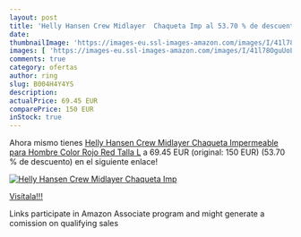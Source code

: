 ```yaml
---
layout: post
title: 'Helly Hansen Crew Midlayer  Chaqueta Imp al 53.70 % de descuento'
date: 
thumbnailImage: 'https://images-eu.ssl-images-amazon.com/images/I/41l78OguUoL._SL200_.jpg'
images: [ 'https://images-eu.ssl-images-amazon.com/images/I/41l78OguUoL._SL200_.jpg' ]
comments: true
category: ofertas
author: ring
slug: B004H4Y4YS
description:
actualPrice: 69.45 EUR
comparePrice: 150 EUR
inStock: true
---
```


Ahora mismo tienes [Helly Hansen Crew Midlayer  Chaqueta Impermeable para Hombre  Color Rojo  Red   Talla L](https://www.amazon.es/dp/B004H4Y4YS/?tag=tolees-21) a 69.45 EUR (original: 150 EUR) (53.70 %  de descuento) en el siguiente enlace!

[![Helly Hansen Crew Midlayer  Chaqueta Imp](https://images-eu.ssl-images-amazon.com/images/I/41l78OguUoL._SL200_.jpg)](https://www.amazon.es/dp/B004H4Y4YS/?tag=tolees-21)

[Visítala!!!](https://www.amazon.es/dp/B004H4Y4YS/?tag=tolees-21)

Links participate in Amazon Associate program and might generate a comission on qualifying sales
